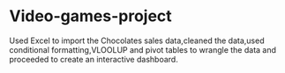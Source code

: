 # Video-games-project
Used Excel to import the Chocolates sales data,cleaned the data,used conditional formatting,VLOOLUP and pivot tables to wrangle the data and proceeded to create an interactive dashboard.
